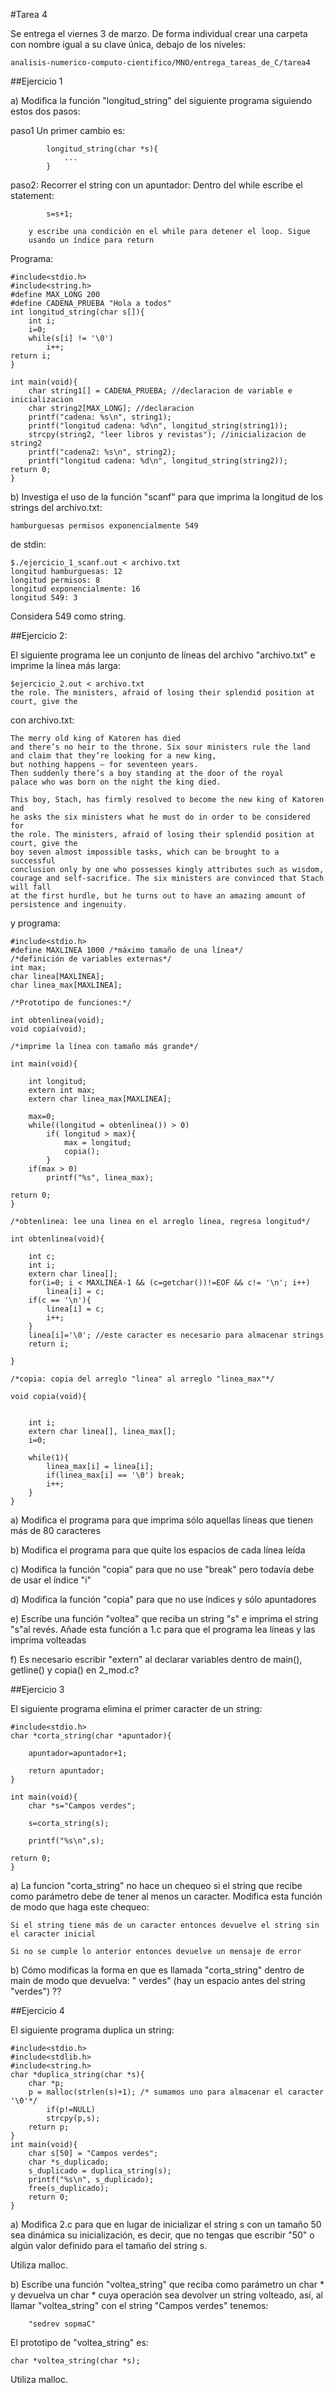 #Tarea 4

Se entrega el viernes 3 de marzo. De forma individual crear una carpeta con nombre igual a su clave única, debajo de los niveles: 

```
analisis-numerico-computo-cientifico/MNO/entrega_tareas_de_C/tarea4
```

##Ejercicio 1

a) Modifica la función "longitud_string" del siguiente programa siguiendo estos dos pasos:

paso1
		Un primer cambio es:

			longitud_string(char *s){
				...
			}

paso2: Recorrer el string con un apuntador:
		Dentro del while escribe el statement:
			
			s=s+1;

		y escribe una condición en el while para detener el loop. Sigue
		usando un índice para return

Programa:

```
#include<stdio.h>
#include<string.h>
#define MAX_LONG 200
#define CADENA_PRUEBA "Hola a todos"
int longitud_string(char s[]){
    int i;
    i=0;
    while(s[i] != '\0')
        i++;
return i;
}
 
int main(void){
    char string1[] = CADENA_PRUEBA; //declaracion de variable e inicializacion
    char string2[MAX_LONG]; //declaracion
    printf("cadena: %s\n", string1);
    printf("longitud cadena: %d\n", longitud_string(string1));
    strcpy(string2, "leer libros y revistas"); //inicializacion de string2
    printf("cadena2: %s\n", string2);
    printf("longitud cadena: %d\n", longitud_string(string2));
return 0;
}
```

b) Investiga el uso de la función "scanf" para que imprima la longitud de los strings del archivo.txt:

```
hamburguesas permisos exponencialmente 549
```

de stdin:

```
$./ejercicio_1_scanf.out < archivo.txt
longitud hamburguesas: 12
longitud permisos: 8
longitud exponencialmente: 16
longitud 549: 3

```

Considera 549 como string.

##Ejercicio 2:

El siguiente programa lee un conjunto de líneas del archivo "archivo.txt" e imprime la línea más larga:

```
$ejercicio_2.out < archivo.txt
the role. The ministers, afraid of losing their splendid position at court, give the
```

con archivo.txt:

```
The merry old king of Katoren has died
and there’s no heir to the throne. Six sour ministers rule the land
and claim that they’re looking for a new king,
but nothing happens – for seventeen years. 
Then suddenly there’s a boy standing at the door of the royal
palace who was born on the night the king died.

This boy, Stach, has firmly resolved to become the new king of Katoren and
he asks the six ministers what he must do in order to be considered for 
the role. The ministers, afraid of losing their splendid position at court, give the
boy seven almost impossible tasks, which can be brought to a successful
conclusion only by one who possesses kingly attributes such as wisdom,
courage and self-sacrifice. The six ministers are convinced that Stach will fall
at the first hurdle, but he turns out to have an amazing amount of
persistence and ingenuity.

```

y programa:

```
#include<stdio.h>
#define MAXLINEA 1000 /*máximo tamaño de una línea*/
/*definición de variables externas*/
int max;
char linea[MAXLINEA];
char linea_max[MAXLINEA];
 
/*Prototipo de funciones:*/
 
int obtenlinea(void); 
void copia(void);
 
/*imprime la línea con tamaño más grande*/
 
int main(void){
 
    int longitud;
    extern int max;
    extern char linea_max[MAXLINEA];
     
    max=0;
    while((longitud = obtenlinea()) > 0)
        if( longitud > max){
            max = longitud;
            copia();
        }
    if(max > 0)
        printf("%s", linea_max);
 
return 0;
}
 
/*obtenlinea: lee una linea en el arreglo linea, regresa longitud*/
 
int obtenlinea(void){
 
    int c;
    int i;
    extern char linea[];
    for(i=0; i < MAXLINEA-1 && (c=getchar())!=EOF && c!= '\n'; i++)
        linea[i] = c;
    if(c == '\n'){
        linea[i] = c;
        i++;
    }
    linea[i]='\0'; //este caracter es necesario para almacenar strings
    return i;
 
}
 
/*copia: copia del arreglo "linea" al arreglo "linea_max"*/
 
void copia(void){
 
 
    int i;
    extern char linea[], linea_max[];
    i=0;
 
    while(1){
        linea_max[i] = linea[i];
        if(linea_max[i] == '\0') break;
        i++;    
    }
}

```

a) Modifica el programa para que imprima sólo aquellas líneas que tienen más de 80 caracteres

b) Modifica el programa para que quite los espacios de cada línea leída

c) Modifica la función "copia" para que no use "break" pero todavía debe de usar el índice "i" 

d) Modifica la función "copia" para que no use índices y sólo apuntadores

e) Escribe una función "voltea" que reciba un string "s" e imprima el string "s"al revés. Añade esta función a 1.c para que el programa lea líneas y las imprima volteadas

f) Es necesario escribir "extern" al declarar variables dentro de main(), getline() y copia() en 2_mod.c?


##Ejercicio 3

El siguiente programa elimina el primer caracter de un string:

```
#include<stdio.h>
char *corta_string(char *apuntador){
 
    apuntador=apuntador+1;
 
    return apuntador;
}

int main(void){
    char *s="Campos verdes";
 
    s=corta_string(s);
     
    printf("%s\n",s);
 
return 0;
}
```

a) La funcion "corta_string" no hace un chequeo si el string que recibe como parámetro debe de tener al menos un caracter. Modifica esta función de modo que haga este chequeo:

	Si el string tiene más de un caracter entonces devuelve el string sin el caracter inicial
	
	Si no se cumple lo anterior entonces devuelve un mensaje de error

b) Cómo modificas la forma en que es llamada "corta_string" dentro de main de modo que devuelva: " verdes" (hay un espacio antes del string "verdes") ??


##Ejercicio 4

El siguiente programa duplica un string:

```
#include<stdio.h>
#include<stdlib.h>
#include<string.h>
char *duplica_string(char *s){  
    char *p;
    p = malloc(strlen(s)+1); /* sumamos uno para almacenar el caracter '\0'*/
        if(p!=NULL)
        strcpy(p,s);
    return p;
}
int main(void){
    char s[50] = "Campos verdes";
    char *s_duplicado;
    s_duplicado = duplica_string(s);
    printf("%s\n", s_duplicado);
    free(s_duplicado);
    return 0;
}
```
	
a) Modifica 2.c para que en lugar de inicializar el string s con un tamaño 50 sea dinámica su inicialización, es decir, que no tengas que escribir "50" o algún valor definido para el tamaño del string s. 

Utiliza malloc.

b) Escribe una función "voltea_string" que reciba como parámetro un char * y devuelva un char * cuya operación sea devolver un string volteado, así, al llamar "voltea_string" con el string "Campos verdes" tenemos:

```
	"sedrev sopmaC"
```

El prototipo de "voltea_string" es:

```
char *voltea_string(char *s);
```

Utiliza malloc.

